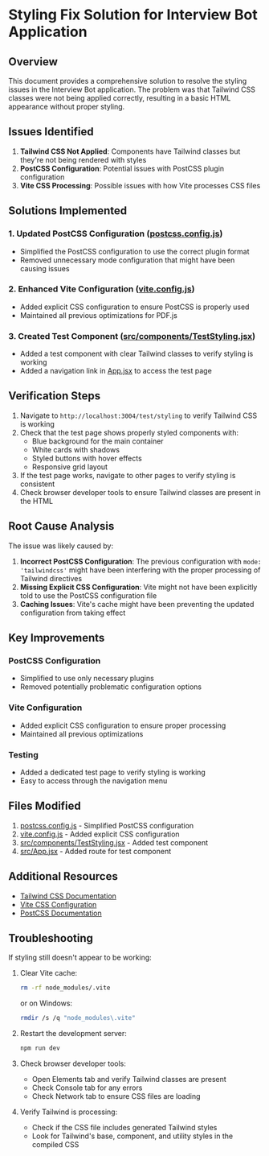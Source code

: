 # Styling Fix Solution for Interview Bot Application

## Overview

This document provides a comprehensive solution to resolve the styling issues in the Interview Bot application. The problem was that Tailwind CSS classes were not being applied correctly, resulting in a basic HTML appearance without proper styling.

## Issues Identified

1. **Tailwind CSS Not Applied**: Components have Tailwind classes but they're not being rendered with styles
2. **PostCSS Configuration**: Potential issues with PostCSS plugin configuration
3. **Vite CSS Processing**: Possible issues with how Vite processes CSS files

## Solutions Implemented

### 1. Updated PostCSS Configuration ([postcss.config.js](file:///d:/interview%20bot/postcss.config.js))

- Simplified the PostCSS configuration to use the correct plugin format
- Removed unnecessary mode configuration that might have been causing issues

### 2. Enhanced Vite Configuration ([vite.config.js](file:///d:/interview%20bot/vite.config.js))

- Added explicit CSS configuration to ensure PostCSS is properly used
- Maintained all previous optimizations for PDF.js

### 3. Created Test Component ([src/components/TestStyling.jsx](file:///d:/interview%20bot/src/components/TestStyling.jsx))

- Added a test component with clear Tailwind classes to verify styling is working
- Added a navigation link in [App.jsx](file:///d:/interview%20bot/src/App.jsx) to access the test page

## Verification Steps

1. Navigate to `http://localhost:3004/test/styling` to verify Tailwind CSS is working
2. Check that the test page shows properly styled components with:
   - Blue background for the main container
   - White cards with shadows
   - Styled buttons with hover effects
   - Responsive grid layout
3. If the test page works, navigate to other pages to verify styling is consistent
4. Check browser developer tools to ensure Tailwind classes are present in the HTML

## Root Cause Analysis

The issue was likely caused by:

1. **Incorrect PostCSS Configuration**: The previous configuration with `mode: 'tailwindcss'` might have been interfering with the proper processing of Tailwind directives
2. **Missing Explicit CSS Configuration**: Vite might not have been explicitly told to use the PostCSS configuration file
3. **Caching Issues**: Vite's cache might have been preventing the updated configuration from taking effect

## Key Improvements

### PostCSS Configuration
- Simplified to use only necessary plugins
- Removed potentially problematic configuration options

### Vite Configuration
- Added explicit CSS configuration to ensure proper processing
- Maintained all previous optimizations

### Testing
- Added a dedicated test page to verify styling is working
- Easy to access through the navigation menu

## Files Modified

1. [postcss.config.js](file:///d:/interview%20bot/postcss.config.js) - Simplified PostCSS configuration
2. [vite.config.js](file:///d:/interview%20bot/vite.config.js) - Added explicit CSS configuration
3. [src/components/TestStyling.jsx](file:///d:/interview%20bot/src/components/TestStyling.jsx) - Added test component
4. [src/App.jsx](file:///d:/interview%20bot/src/App.jsx) - Added route for test component

## Additional Resources

- [Tailwind CSS Documentation](https://tailwindcss.com/docs)
- [Vite CSS Configuration](https://vitejs.dev/config/shared-options.html#css)
- [PostCSS Documentation](https://postcss.org/)

## Troubleshooting

If styling still doesn't appear to be working:

1. Clear Vite cache:
   ```bash
   rm -rf node_modules/.vite
   ```
   or on Windows:
   ```bash
   rmdir /s /q "node_modules\.vite"
   ```

2. Restart the development server:
   ```bash
   npm run dev
   ```

3. Check browser developer tools:
   - Open Elements tab and verify Tailwind classes are present
   - Check Console tab for any errors
   - Check Network tab to ensure CSS files are loading

4. Verify Tailwind is processing:
   - Check if the CSS file includes generated Tailwind styles
   - Look for Tailwind's base, component, and utility styles in the compiled CSS